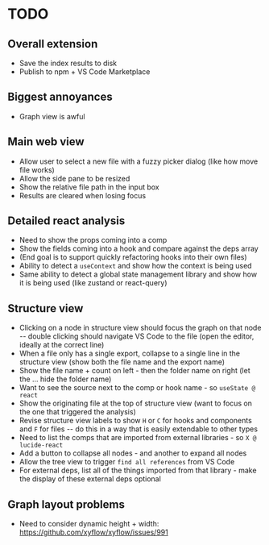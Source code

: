 # TODO

## Overall extension

- Save the index results to disk
- Publish to npm + VS Code Marketplace

## Biggest annoyances

- Graph view is awful

## Main web view

- Allow user to select a new file with a fuzzy picker dialog (like how move file works)
- Allow the side pane to be resized
- Show the relative file path in the input box
- Results are cleared when losing focus

## Detailed react analysis

- Need to show the props coming into a comp
- Show the fields coming into a hook and compare against the deps array
- (End goal is to support quickly refactoring hooks into their own files)
- Ability to detect a `useContext` and show how the context is being used
- Same ability to detect a global state management library and show how it is being used (like zustand or react-query)

## Structure view

- Clicking on a node in structure view should focus the graph on that node -- double clicking should navigate VS Code to the file (open the editor, ideally at the correct line)
- When a file only has a single export, collapse to a single line in the structure view (show both the file name and the export name)
- Show the file name + count on left - then the folder name on right (let the ... hide the folder name)
- Want to see the source next to the comp or hook name - so `useState @ react`
- Show the originating file at the top of structure view (want to focus on the one that triggered the analysis)
- Revise structure view labels to show `H` or `C` for hooks and components and `F` for files -- do this in a way that is easily extendable to other types
- Need to list the comps that are imported from external libraries - so `X @ lucide-react`
- Add a button to collapse all nodes - and another to expand all nodes
- Allow the tree view to trigger `find all references` from VS Code
- For external deps, list all of the things imported from that library - make the display of these external deps optional

## Graph layout problems

- Need to consider dynamic height + width: <https://github.com/xyflow/xyflow/issues/991>
